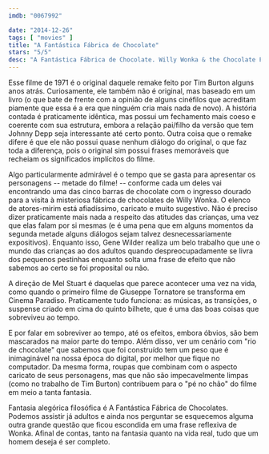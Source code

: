 ```yaml
---
imdb: "0067992"

date: "2014-12-26"
tags: [ "movies" ]
title: "A Fantástica Fábrica de Chocolate"
stars: "5/5"
desc: "A Fantástica Fábrica de Chocolate. Willy Wonka & the Chocolate Factory (USA, 1971). Dirigido por Mel Stuart. Escrito por Roald Dahl, Roald Dahl, David Seltzer. Com Gene Wilder, Jack Albertson, Peter Ostrum, Roy Kinnear, Julie Dawn Cole, Leonard Stone, Denise Nickerson, Nora Denney, Paris Themmen."
---
```

Esse filme de 1971 é o original daquele remake feito por Tim Burton alguns anos atrás. Curiosamente, ele também não é original, mas baseado em um livro (o que bate de frente com a opinião de alguns cinéfilos que acreditam piamente que essa é a era que ninguém cria mais nada de novo). A história contada é praticamente idêntica, mas possui um fechamento mais coeso e coerente com sua estrutura, embora a relação pai/filho da versão que tem Johnny Depp seja interessante até certo ponto. Outra coisa que o remake difere é que ele não possui quase nenhum diálogo do original, o que faz toda a diferença, pois o original sim possui frases memoráveis que recheiam os significados implícitos do filme.

Algo particularmente admirável é o tempo que se gasta para apresentar os personagens -- metade do filme! -- conforme cada um deles vai encontrando uma das cinco barras de chocolate com o ingresso dourado para a visita à misteriosa fábrica de chocolates de Willy Wonka. O elenco de atores-mirim está afiadíssimo, caricato e muito sugestivo. Não é preciso dizer praticamente mais nada a respeito das atitudes das crianças, uma vez que elas falam por si mesmas (e é uma pena que em alguns momentos da segunda metade alguns diálogos sejam talvez desnecessariamente expositivos). Enquanto isso, Gene Wilder realiza um belo trabalho que une o mundo das crianças ao dos adultos quando despreocupadamente se livra dos pequenos pestinhas enquanto solta uma frase de efeito que não sabemos ao certo se foi proposital ou não.

A direção de Mel Stuart é daquelas que parece acontecer uma vez na vida, como quando o primeiro filme de Giuseppe Tornatore se transforma em Cinema Paradiso. Praticamente tudo funciona: as músicas, as transições, o suspense criado em cima do quinto bilhete, que é uma das boas coisas que sobreviveu ao tempo.

E por falar em sobreviver ao tempo, até os efeitos, embora óbvios, são bem mascarados na maior parte do tempo. Além disso, ver um cenário com "rio de chocolate" que sabemos que foi construído tem um peso que é inimaginável na nossa época do digital, por melhor que fique no computador. Da mesma forma, roupas que combinam com o aspecto caricato de seus personagens, mas que não são impecavelmente limpas (como no trabalho de Tim Burton) contribuem para o "pé no chão" do filme em meio a tanta fantasia.

Fantasia alegórica filosófica é A Fantástica Fábrica de Chocolates. Podemos assistir já adultos e ainda nos perguntar se esquecemos alguma outra grande questão que ficou escondida em uma frase reflexiva de Wonka. Afinal de contas, tanto na fantasia quanto na vida real, tudo que um homem deseja é ser completo.
